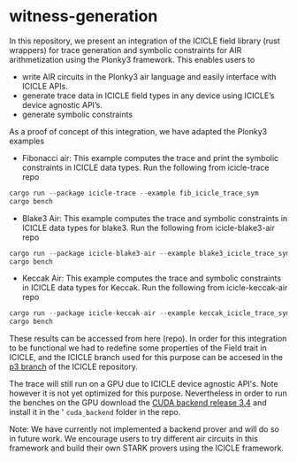 # witness-generation

In this repository, we present an integration of the ICICLE field library (rust wrappers) for trace generation and symbolic constraints for AIR arithmetization using the Plonky3 framework. This enables users to
* write AIR circuits in the Plonky3 air language and easily interface with ICICLE APIs.
* generate trace data in ICICLE field types in any device using ICICLE’s device agnostic API’s. 
* generate symbolic constraints 

As a proof of concept of this integration, we have adapted the Plonky3 examples

* Fibonacci air: This example computes the trace and print the symbolic constraints in ICICLE data types. Run the following from icicle-trace repo
```rust
cargo run --package icicle-trace --example fib_icicle_trace_sym
cargo bench
```
* Blake3 Air: This example computes the trace and symbolic constraints in ICICLE data types for blake3. Run the following from icicle-blake3-air repo
```rust
cargo run --package icicle-blake3-air --example blake3_icicle_trace_sym 
cargo bench
```
* Keccak Air: This example computes the trace and symbolic constraints in ICICLE data types for Keccak. Run the following from icicle-keccak-air repo
```rust
cargo run --package icicle-keccak-air --example keccak_icicle_trace_sym
cargo bench
```


These results can be accessed from here (repo). In order for this integration to be functional we had to redefine some properties of the Field trait in ICICLE, and the ICICLE branch used for this purpose can be accesed in the [p3 branch](https://github.com/ingonyama-zk/icicle/tree/p3) of the ICICLE repository. 

The trace will still run on a GPU due to ICICLE device agnostic API's. Note however it is not yet optimized for this purpose. Nevertheless in order to run the benches on the GPU download the [CUDA backend release 3.4](https://github.com/ingonyama-zk/icicle/releases/tag/v3.4.0) and install it in the '
`cuda_backend` folder in the repo.

Note: We have currently not implemented a backend prover and will do so in future work. We encourage users to try different air circuits in this framework and build their own STARK provers using the ICICLE framework. 

